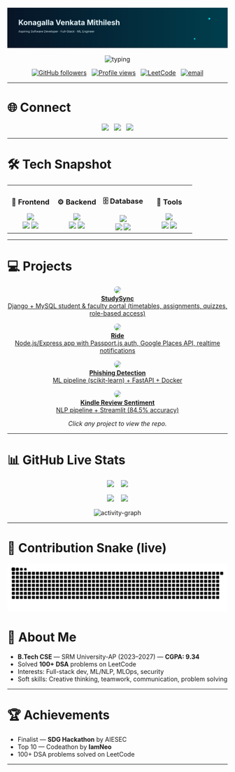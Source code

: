<!-- ================= Header Banner (SVG or GIF) ================= -->
<p align="center">
  <!-- If you prefer a GIF banner, replace this src with your banner.gif raw URL -->
  <img src="https://raw.githubusercontent.com/Mithi-2005/Mithi-2005/main/assets/banner-custom.svg" alt="banner" width="100%" style="max-height:220px;object-fit:cover"/>
</p>

<!-- ================= Typing Intro ================= -->
<p align="center">
  <img src="https://readme-typing-svg.demolab.com?font=Fira+Code&size=30&pause=1000&color=00C9FF&center=true&width=760&lines=Hi+%F0%9F%91%8B,+I'm+Konagalla+Venkata+Mithilesh;Aspiring+%7C+Full-Stack+Dev+%26+ML+Engineer;Building+web+apps+%26+ML+pipelines" alt="typing"/>
</p>

<p align="center">
  <a href="https://github.com/Mithi-2005"><img alt="GitHub followers" src="https://img.shields.io/github/followers/Mithi-2005?label=Follow&style=social" /></a>
  &nbsp;
  <a href="https://komarev.com/ghpvc/?username=Mithi-2005"><img alt="Profile views" src="https://komarev.com/ghpvc/?username=Mithi-2005&style=flat-square" /></a>
  &nbsp;
  <a href="https://leetcode.com/u/mithi2005/"><img src="https://img.shields.io/badge/LeetCode-FFA116?style=flat-square&logo=leetcode&logoColor=black" alt="LeetCode" /></a>
  &nbsp;
  <a href="mailto:kvmithilesh10@gmail.com"><img src="https://img.shields.io/badge/Email-kvmithilesh10%40gmail.com-blue?style=flat-square&logo=gmail" alt="email" /></a>
</p>

---

# 🌐 Connect
<p align="center">
  <a href="https://github.com/Mithi-2005"><img src="https://skillicons.dev/icons?i=github" height="36"/></a>
  &nbsp;
  <a href="https://www.linkedin.com/in/venkata-mithilesh-konagalla-45b18b324/"><img src="https://skillicons.dev/icons?i=linkedin" height="36"/></a>
  &nbsp;
  <a href="https://leetcode.com/u/mithi2005/"><img src="https://img.shields.io/badge/LeetCode-Profile-orange?style=flat-square&logo=leetcode" /></a>
</p>

---

# 🛠 Tech Snapshot
<div align="center"> <table> <tr> <td align="center" width="25%"> <h3>🎨 Frontend</h3> <img src="https://skillicons.dev/icons?i=html,css,js,react,tailwind" width="180"/> <br> <img src="https://img.shields.io/badge/React-20232A?style=for-the-badge&logo=react&logoColor=61DAFB" /> <img src="https://img.shields.io/badge/JavaScript-F7DF1E?style=for-the-badge&logo=javascript&logoColor=black" /> </td> <td align="center" width="25%"> <h3>⚙️ Backend</h3> <img src="https://skillicons.dev/icons?i=nodejs,django,express,python" width="180"/> <br> <img src="https://img.shields.io/badge/Node.js-43853D?style=for-the-badge&logo=node.js&logoColor=white" /> <img src="https://img.shields.io/badge/Django-092E20?style=for-the-badge&logo=django&logoColor=white" /> </td> <td align="center" width="25%"> <h3>🗄️ Database</h3> <img src="https://skillicons.dev/icons?i=mysql,postgresql,mongodb" width="180"/> <br> <img src="https://img.shields.io/badge/MySQL-00000F?style=for-the-badge&logo=mysql&logoColor=white" /> <img src="https://img.shields.io/badge/PostgreSQL-316192?style=for-the-badge&logo=postgresql&logoColor=white" /> </td> <td align="center" width="25%"> <h3>🔧 Tools</h3> <img src="https://skillicons.dev/icons?i=git,docker,aws" width="180"/> <br> <img src="https://img.shields.io/badge/GIT-E44C30?style=for-the-badge&logo=git&logoColor=white" /> <img src="https://img.shields.io/badge/Docker-2496ED?style=for-the-badge&logo=docker&logoColor=white" /> </td> </tr> </table> </div>

---


# 💻 Projects

<div align="center"> <!-- Project Cards --> <div style="display:flex; flex-wrap: wrap; justify-content:center; gap:15px;"> <div align="center"> <a href="https://github.com/Mithi-2005/StudySync"> <img src="https://media.giphy.com/media/26BRQTezZrKak4BeE/giphy.gif" width="200" style="border-radius:12px"/><br> <strong>StudySync</strong><br> Django + MySQL student & faculty portal (timetables, assignments, quizzes, role-based access) </a> </div> <div align="center"> <a href="https://github.com/Mithi-2005/ride"> <img src="https://media.giphy.com/media/xT0GqFZ8Q7g8QjQ3GM/giphy.gif" width="200" style="border-radius:12px"/><br> <strong>Ride</strong><br> Node.js/Express app with Passport.js auth, Google Places API, realtime notifications </a> </div> <div align="center"> <a href="https://github.com/Mithi-2005/network_security"> <img src="https://media.giphy.com/media/3o6MblfP3lDzQnrrgI/giphy.gif" width="200" style="border-radius:12px"/><br> <strong>Phishing Detection</strong><br> ML pipeline (scikit-learn) + FastAPI + Docker </a> </div> <div align="center"> <a href="https://github.com/Mithi-2005/sentiment_analysis"> <img src="https://media.giphy.com/media/3orieV6clHc5DRs6DK/giphy.gif" width="200" style="border-radius:12px"/><br> <strong>Kindle Review Sentiment</strong><br> NLP pipeline + Streamlit (84.5% accuracy) </a> </div> </div> <p><em>Click any project to view the repo.</em></p> </div>

---

# 📊 GitHub Live Stats
<p align="center">
  <img src="https://github-readme-stats.vercel.app/api?username=Mithi-2005&show_icons=true&theme=react" height="156"/>
  &nbsp;&nbsp;
  <img src="https://github-readme-streak-stats.herokuapp.com/?user=Mithi-2005&theme=react" height="156"/>
</p>

<p align="center">
  <img src="https://github-readme-stats.vercel.app/api/top-langs/?username=Mithi-2005&layout=compact&theme=react" height="120"/>
  &nbsp;&nbsp;
  <img src="https://github-profile-trophy.vercel.app/?username=Mithi-2005&theme=onedark&row=1&column=7" height="120"/>
</p>

<p align="center">
  <img src="https://github-readme-activity-graph.vercel.app/graph?username=Mithi-2005&bg_color=0D1117&color=00C9FF&line=FF5733&point=FFFFFF&area=true&hide_border=true" alt="activity-graph"/>
</p>

---

# 🐍 Contribution Snake (live)
<p align="center">
  <!-- This will show after the workflow generates files into `output/` -->
  <img src="https://raw.githubusercontent.com/Mithi-2005/Mithi-2005/main/output/github-snake.svg" alt="contribution-snake" />
</p>



# 🎯 About Me
- **B.Tech CSE** — SRM University-AP (2023–2027) — **CGPA: 9.34**  
- Solved **100+ DSA** problems on LeetCode  
- Interests: Full-stack dev, ML/NLP, MLOps, security  
- Soft skills: Creative thinking, teamwork, communication, problem solving

---

# 🏆 Achievements
- Finalist — **SDG Hackathon** by AIESEC  
- Top 10 — Codeathon by **IamNeo**  
- 100+ DSA problems solved on LeetCode

---
